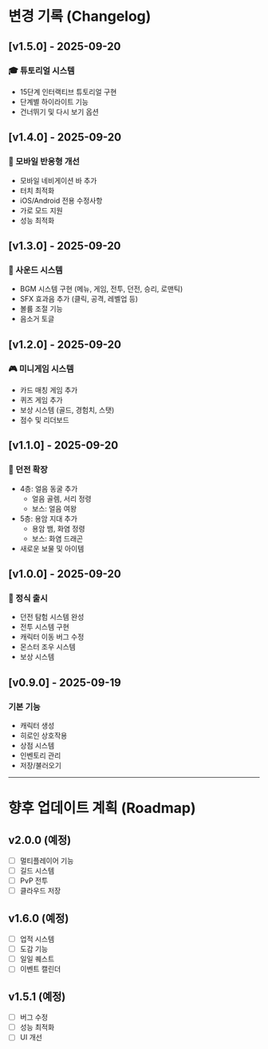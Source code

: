 # 변경 기록 (Changelog)

## [v1.5.0] - 2025-09-20
### 🎓 튜토리얼 시스템
- 15단계 인터랙티브 튜토리얼 구현
- 단계별 하이라이트 기능
- 건너뛰기 및 다시 보기 옵션

## [v1.4.0] - 2025-09-20
### 📱 모바일 반응형 개선
- 모바일 네비게이션 바 추가
- 터치 최적화
- iOS/Android 전용 수정사항
- 가로 모드 지원
- 성능 최적화

## [v1.3.0] - 2025-09-20
### 🎵 사운드 시스템
- BGM 시스템 구현 (메뉴, 게임, 전투, 던전, 승리, 로맨틱)
- SFX 효과음 추가 (클릭, 공격, 레벨업 등)
- 볼륨 조절 기능
- 음소거 토글

## [v1.2.0] - 2025-09-20
### 🎮 미니게임 시스템
- 카드 매칭 게임 추가
- 퀴즈 게임 추가
- 보상 시스템 (골드, 경험치, 스탯)
- 점수 및 리더보드

## [v1.1.0] - 2025-09-20
### 🏰 던전 확장
- 4층: 얼음 동굴 추가
  - 얼음 골렘, 서리 정령
  - 보스: 얼음 여왕
- 5층: 용암 지대 추가
  - 용암 뱀, 화염 정령
  - 보스: 화염 드래곤
- 새로운 보물 및 아이템

## [v1.0.0] - 2025-09-20
### 🚀 정식 출시
- 던전 탐험 시스템 완성
- 전투 시스템 구현
- 캐릭터 이동 버그 수정
- 몬스터 조우 시스템
- 보상 시스템

## [v0.9.0] - 2025-09-19
### 기본 기능
- 캐릭터 생성
- 히로인 상호작용
- 상점 시스템
- 인벤토리 관리
- 저장/불러오기

---

# 향후 업데이트 계획 (Roadmap)

## v2.0.0 (예정)
- [ ] 멀티플레이어 기능
- [ ] 길드 시스템
- [ ] PvP 전투
- [ ] 클라우드 저장

## v1.6.0 (예정)
- [ ] 업적 시스템
- [ ] 도감 기능
- [ ] 일일 퀘스트
- [ ] 이벤트 캘린더

## v1.5.1 (예정)
- [ ] 버그 수정
- [ ] 성능 최적화
- [ ] UI 개선